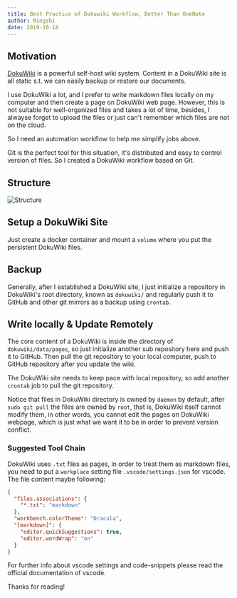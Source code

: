 ```yaml
---
title: Best Practice of Dokuwiki Workflow, Better Than OneNote
author: Mingshi
date: 2019-10-18
---
```


## Motivation

[DokuWiki](https://www.dokuwiki.org/dokuwiki) is a powerful self-host wiki system. Content in a DokuWiki site is all static s.t. we can easily backup or restore our documents.

I use DokuWiki a lot, and I prefer to write markdown files locally on my computer and then create a page on DokuWiki web page.
However, this is not suitable for well-organized files and takes a lot of time, besides, I alwayse forget to upload the files or just can't remember which files are not on the cloud.

So I need an automation workflow to help me simplify jobs above.

Git is the perfect tool for this situation, it's distributed and easy to control version of files. So I created a DokuWiki workflow based on Git.

## Structure

![Structure](https://latina-1253549750.cos.ap-shanghai.myqcloud.com/essay/imgs/20191018191649.png)

## Setup a DokuWiki Site

Just create a docker container and mount a `volume` where you put the persistent DokuWiki files.

## Backup

Generally, after I established a DokuWiki site, I just initialize a repository in DokuWiki's root directory, known as `dokuwiki/` and regularly push it to GitHub and other git mirrors as a backup using `crontab`.

## Write locally & Update Remotely

The core content of a DokuWiki is inside the directory of `dokuwiki/data/pages`, so just initialize another sub repository here and push it to GitHub. Then pull the git repository to your local computer, push to GitHub repository after you update the wiki.

The DokuWiki site needs to keep pace with local repository, so add another `crontab` job to pull the git repository.

Notice that files in DokuWiki directory is owned by `daemon` by default, after `sudo git pull` the files are owned by `root`, that is, DokuWiki itself cannot modify them, in other words, you cannot edit the pages on DokuWiki webpage, which is just what we want it to be in order to prevent version conflict.

### Suggested Tool Chain

DokuWiki uses `.txt` files as pages, in order to treat them as markdown files, you need to put a `workplace` setting file `.vscode/settings.json` for vscode. The file content maybe following:

```json
{
  "files.associations": {
    "*.txt": "markdown"
  },
  "workbench.colorTheme": "Dracula",
  "[markdown]": {
    "editor.quickSuggestions": true,
    "editor.wordWrap": "on"
  }
}
```

For further info about vscode settings and code-snippets please read the official documentation of vscode.

Thanks for reading!
